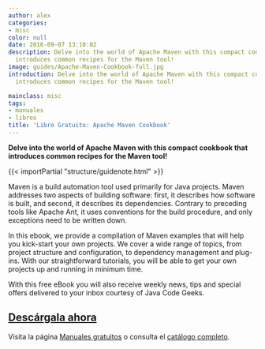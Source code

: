 ```yaml
---
author: alex
categories:
- misc
color: null
date: 2016-09-07 13:10:02
description: Delve into the world of Apache Maven with this compact cookbook that
  introduces common recipes for the Maven tool!
image: guides/Apache-Maven-Cookbook-full.jpg
introduction: Delve into the world of Apache Maven with this compact cookbook that
  introduces common recipes for the Maven tool!

mainclass: misc
tags:
- manuales
- libros
title: 'Libro Gratuito: Apache Maven Cookbook'
---
```


<figure>
   <amp-img on="tap:lightbox1" role="button" tabindex="0" layout="responsive" src="/img/guides/Apache-Maven-Cookbook-centered.jpg" alt="{{ title }}" title="{{ title }}" width="800" height="420">
   </amp-img>
</figure>

__Delve into the world of Apache Maven with this compact cookbook that introduces common recipes for the Maven tool!__

{{< importPartial "structure/guidenote.html" >}}

Maven is a build automation tool used primarily for Java projects. Maven addresses two aspects of building software: first, it describes how software is built, and second, it describes its dependencies. Contrary to preceding tools like Apache Ant, it uses conventions for the build procedure, and only exceptions need to be written down.

<!--more--><!--ad-->

In this ebook, we provide a compilation of Maven examples that will help you kick-start your own projects. We cover a wide range of topics, from project structure and configuration, to dependency management and plug-ins. With our straightforward tutorials, you will be able to get your own projects up and running in minimum time.

With this free eBook you will also receive weekly news, tips and special offers delivered to your inbox courtesy of Java Code Geeks.

<div class="button-post">
  <h2><a href="http://bashyc-blogspot.tradepub.com/c/pubRD.mpl?sr=oc&_t=oc:&qf=w_java30" target="_blank">Descárgala ahora</a></h2>
</div>

Visita la página [Manuales gratuitos][1] o consulta el [catálogo completo][2].

[1]: https://elbauldelprogramador.com/manuales-gratuitos/
[2]: http://elbauldelprogramador.tradepub.com/category/information-technology/1207/ "Catálogo completo de Guías gratuítas "
